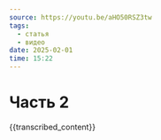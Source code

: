 ```yaml
---
source: https://youtu.be/aHO50RSZ3tw
tags:
  - статья
  - видео
date: 2025-02-01
time: 15:22
---
```


# Часть 2

{{transcribed_content}}
